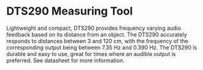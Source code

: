 # DTS290 Measuring Tool
Lightweight and compact, DTS290 provides frequency varying audio feedback based on its distance from an object. The DTS290 accurately responds to distances between 3 and 120 cm, with the frequency of the corresponding output being between 7.35 Hz and 0.390 Hz. The DTS290 is durable and easy to use, great for times where an audible output is preferred. See datasheet for more information.
